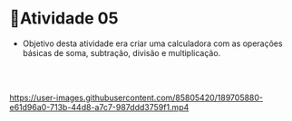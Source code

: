 # :notebook:Atividade 05

- Objetivo desta atividade era criar uma calculadora com as operações básicas de soma, subtração, divisão e multiplicação.

<br></br>
  
https://user-images.githubusercontent.com/85805420/189705880-e61d96a0-713b-44d8-a7c7-987ddd3759f1.mp4

